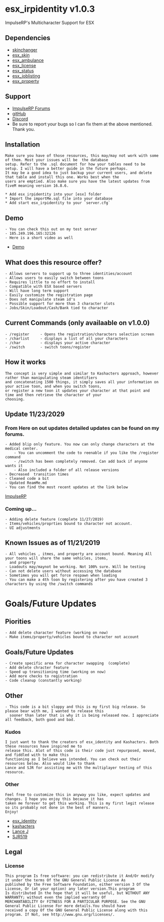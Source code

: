 # esx_irpidentity v1.0.3
 ImpulseRP's Multicharacter Support for ESX
## Dependencies
- [skinchanger](https://github.com/ESX-Org/skinchanger)
- [esx_skin](https://github.com/ESX-Org/esx_skin)
- [esx_ambulance](https://github.com/ESX-Org/esx_ambulancejob)
- [esx_license](https://github.com/ESX-Org/esx_license)
- [esx_status](https://github.com/ESX-Org/esx_status)
- [esx_joblisting](https://github.com/ESX-Org/esx_joblisting)
- [esx_property](https://github.com/ESX-Org/esx_property) 

## Support
- [ImpulseRP Forums](https://impulserp.com/forumdisplay.php?fid=5)
- [gitHub](https://github.com/CALauer/esx_irpidentity)
- [Discord](https://discord.gg/NqDGf3R)
- Be sure to report your bugs so I can fix them at the above mentioned. Thank you.

## Installation
	Make sure you have of those resources, this may/may not work with some of them. Most your issues will be  the database 
	setup. Refer to the .sql document for how your tables need to be setup. I will have a better guide in the future perhaps. 
	It may be a good idea to just backup your current users, and delete that table and install this one. Works best when the 
	users are emptied. Also make sure you have the latest updates from fiveM meaning version 16.8.6.

	* Add esx_irpidentity into your [esx] folder
	* Import the importMe.sql file into your database
	* Add start esx_irpidentity to your `server.cfg`

## Demo
	- You can check this out on my test server 
	- 185.249.196.165:32126
	- Here is a short video as well
- [Demo](https://www.youtube.com/watch?v=Z1N2Uw0TLe8)

## What does this resource offer?
	- Allows servers to support up to three identities/account
	- Allows users to easily switch between toons
	- Requires little to no effort to install
	- Compatible with ESX based servers
	- Will have long term support
	- Easily customize the registration page
	- Does not manipulate steam id's
	- Possible support for more than 3 character slots
	- Jobs/Skin/Loadout/Cash/Bank tied to character

## Current Commands  (only availaable on v1.0.0)
	- /register		- Opens the registration/characters selection screen
	- /charlist		- displays a list of all your characters
	- /char			- displays your active character
	- /switch 		- switch toons/register

## How it works
	The concept is very simple and similar to Kashacters approach, however rather than manipulating steam identifiers
	and concatenating 1500 things, it simply saves all your information on your active toon, and when you switch toons,
	or register a new toon it updates your character at that point and time and then retrieve the character of your
	choosing. 
## Update 11/23/2029
###	From Here on out updates detailed updates can be found on my forums.
	- Added blip only feature. You now can only change characters at the medical center.
		- You can uncomment the code to reenable if you like the /register command
		- /switch has been completely removed. Can add back if anyone wants it
		- Also included a folder of all release versions
	- Decreased  transition times
	- Cleaned code a bit
	- Updated ReamMe.md
	- You can find the most recent updates at the link below
[ImpulseRP](https://impulserp.com/forumdisplay.php?fid=12)
### Coming up...
	- Adding delete feature (complete 11/27/2019)
	- Items/vehicles/proprties bound to character not account.
	- UI adjustments
## Known Issues as of 11/21/2019
	- All vehicles , itmes, and property are account bound. Meaning All your toons will share the same vehicles, items, 
	  and property
	- Loadouts may/maynot be working. Not 100% sure. Will be testing
	- Can not delete users without accessing the database
	- Sometimes you will get force respawn when loading
	- You can make a 4th toon by registering after you have created 3 characters by using the /switch commands

# Goals/Future Updates
## Piorities
	- Add delete character feature (working on now)
	- Make items/property/vehicles bound to character not account

## Goals/Future Updates
	- Create specific area for character swapping  (complete)
	- Add delete chracter feature
	- Speed up transitioning time (working on now)
	- Add more checks to registration 
	- Code cleanup (constantly working)

## Other
	- This code is a bit sloppy and this is my first big release. So please bear with me, I wanted to release this 
	  sooner than later that is why it is being released now. I appreciate all feedback, both good and bad. 

### Kudos
	I just want to thank the creaters of esx_identity and Kashacters. Both these resources have inspired me to
	release this. Alot of this code is their code just repurposed, moved, and fiddled with to make this 
	functioning as I believe was intended. You can check out their resources below. Also would like to thank 
	Lance and SJR for assisting me with the multiplayer testing of this resource. 	

### Other
	Feel free to customize this in anyway you like, expect updates and changes. I hope you enjoy this because it has
	taken me forever to get this working. This is my first legit release so its probably not done in the best of manners. 
	Enjoy!

- [esx_identity](https://github.com/ESX-Org/esx_identity)
- [kashacters](https://github.com/KASHZIN/kashacters)
- [Lance J](https://github.com/LanceJohnsonJr)
- [SJR519](https://github.com/SJR519)

## Legal
### License

	This program Is free software: you can redistribute it And/Or modify it under the terms Of the GNU General Public License As 
	published by the Free Software Foundation, either version 3 Of the License, Or (at your option) any later version.This program 
	Is distributed In the hope that it will be useful, but WITHOUT ANY WARRANTY; without even the implied warranty Of 
	MERCHANTABILITY Or FITNESS FOR A PARTICULAR PURPOSE. See the GNU General Public License For more details.You should have 
	received a copy Of the GNU General Public License along with this program. If Not, see http://www.gnu.org/licenses/.
